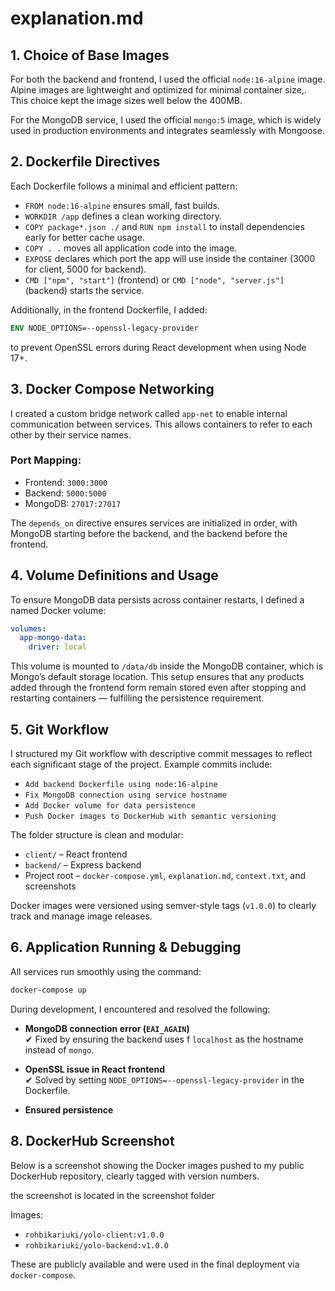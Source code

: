 # explanation.md

## 1. Choice of Base Images

For both the backend and frontend, I used the official `node:16-alpine` image. Alpine images are lightweight and optimized for minimal container size,. This choice kept the image sizes well below the 400MB.

For the MongoDB service, I used the official `mongo:5` image, which is widely used in production environments and integrates seamlessly with Mongoose.

## 2. Dockerfile Directives

Each Dockerfile follows a minimal and efficient pattern:

- `FROM node:16-alpine` ensures small, fast builds.
- `WORKDIR /app` defines a clean working directory.
- `COPY package*.json ./` and `RUN npm install` to install dependencies early for better cache usage.
- `COPY . .` moves all application code into the image.
- `EXPOSE` declares which port the app will use inside the container (3000 for client, 5000 for backend).
- `CMD ["npm", "start"]` (frontend) or `CMD ["node", "server.js"]` (backend) starts the service.

Additionally, in the frontend Dockerfile, I added:

```Dockerfile
ENV NODE_OPTIONS=--openssl-legacy-provider
```

to prevent OpenSSL errors during React development when using Node 17+.

## 3. Docker Compose Networking

I created a custom bridge network called `app-net` to enable internal communication between services. This allows containers to refer to each other by their service names.

### Port Mapping:
- Frontend: `3000:3000`
- Backend: `5000:5000`
- MongoDB: `27017:27017`

The `depends_on` directive ensures services are initialized in order, with MongoDB starting before the backend, and the backend before the frontend.

## 4. Volume Definitions and Usage

To ensure MongoDB data persists across container restarts, I defined a named Docker volume:

```yaml
volumes:
  app-mongo-data:
    driver: local
```

This volume is mounted to `/data/db` inside the MongoDB container, which is Mongo’s default storage location. This setup ensures that any products added through the frontend form remain stored even after stopping and restarting containers — fulfilling the persistence requirement.

## 5. Git Workflow

I structured my Git workflow with descriptive commit messages to reflect each significant stage of the project. Example commits include:

- `Add backend Dockerfile using node:16-alpine`
- `Fix MongoDB connection using service hostname`
- `Add Docker volume for data persistence`
- `Push Docker images to DockerHub with semantic versioning`

The folder structure is clean and modular:
- `client/` – React frontend
- `backend/` – Express backend
- Project root – `docker-compose.yml`, `explanation.md`, `context.txt`, and screenshots

Docker images were versioned using semver-style tags (`v1.0.0`) to clearly track and manage image releases.

## 6. Application Running & Debugging

All services run smoothly using the command:

```bash
docker-compose up
```

During development, I encountered and resolved the following:

- **MongoDB connection error (`EAI_AGAIN`)**  
  ✔ Fixed by ensuring the backend uses f `localhost` as the hostname instead of `mongo`.

- **OpenSSL issue in React frontend**  
  ✔ Solved by setting `NODE_OPTIONS=--openssl-legacy-provider` in the Dockerfile.

- **Ensured persistence**  
  




## 8. DockerHub Screenshot

Below is a screenshot showing the Docker images pushed to my public DockerHub repository, clearly tagged with version numbers.

the screenshot is located in the screenshot folder  

Images:
- `rohbikariuki/yolo-client:v1.0.0`
- `rohbikariuki/yolo-backend:v1.0.0`

These are publicly available and were used in the final deployment via `docker-compose`.
